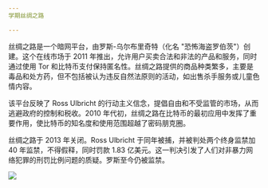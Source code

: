 ```yaml
---
学期丝绸之路

---
```

丝绸之路是一个暗网平台，由罗斯-乌尔布里奇特（化名 "恐怖海盗罗伯茨"）创建。这个在线市场于 2011 年推出，允许用户买卖合法和非法的产品和服务，同时通过使用 Tor 和比特币支付保持匿名性。丝绸之路提供的商品种类繁多，主要是毒品和处方药，但不包括被认为违反自然法原则的活动，如出售杀手服务或儿童色情内容。

该平台反映了 Ross Ulbricht 的行动主义信念，提倡自由和不受监管的市场，从而逃避政府的控制和税收。2010 年代初，丝绸之路在比特币的最初应用中发挥了重要作用，使比特币的知名度和使用范围超越了密码朋克圈。

丝绸之路于 2013 年关闭。Ross Ulbricht 于同年被捕，并被判处两个终身监禁加 40 年监禁，不得假释，同时罚款 1.83 亿美元。这一判决引发了人们对非暴力网络犯罪的刑罚比例问题的质疑。罗斯至今仍被监禁。

![](../../dictionnaire/assets/24.webp)
